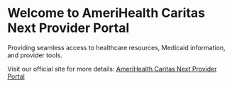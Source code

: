 # Welcome to AmeriHealth Caritas Next Provider Portal

Providing seamless access to healthcare resources, Medicaid information, and provider tools.

Visit our official site for more details: [AmeriHealth Caritas Next Provider Portal](https://www.amerihealthcaritasnextproviderportal.com)
